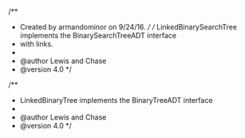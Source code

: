 /**
 * Created by armandominor on 9/24/16.
 */
 /* LinkedBinarySearchTree implements the BinarySearchTreeADT interface
 * with links.
*
* @author Lewis and Chase
* @version 4.0
*/

/**
 * LinkedBinaryTree implements the BinaryTreeADT interface
 *
 * @author Lewis and Chase
 * @version 4.0
 */
